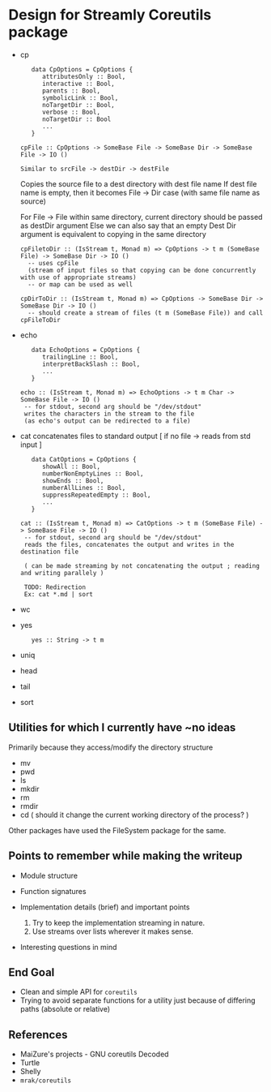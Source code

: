 # Design for Streamly Coreutils package

* cp
   ```
      data CpOptions = CpOptions {
         attributesOnly :: Bool,
         interactive :: Bool,
         parents :: Bool,
         symbolicLink :: Bool,
         noTargetDir :: Bool,
         verbose :: Bool,
         noTargetDir :: Bool
         ...
      }

  cpFile :: CpOptions -> SomeBase File -> SomeBase Dir -> SomeBase File -> IO ()

  Similar to srcFile -> destDir -> destFile
  ```
  Copies the source file to a dest directory with dest file name
  If dest file name is empty, then it becomes File -> Dir case (with same file name as source)

  For File -> File within same directory, current directory should be passed as destDir argument
  Else we can also say that an empty Dest Dir argument is equivalent to copying in the same directory

  ```
  cpFiletoDir :: (IsStream t, Monad m) => CpOptions -> t m (SomeBase File) -> SomeBase Dir -> IO ()
    -- uses cpFile
    (stream of input files so that copying can be done concurrently with use of appropriate streams)
    -- or map can be used as well

  cpDirToDir :: (IsStream t, Monad m) => CpOptions -> SomeBase Dir -> SomeBase Dir -> IO ()
    -- should create a stream of files (t m (SomeBase File)) and call cpFileToDir

  ```
* echo

   ```
      data EchoOptions = CpOptions {
         trailingLine :: Bool,
         interpretBackSlash :: Bool,
         ...
      }

   echo :: (IsStream t, Monad m) => EchoOptions -> t m Char -> SomeBase File -> IO ()
    -- for stdout, second arg should be "/dev/stdout"
    writes the characters in the stream to the file
    (as echo's output can be redirected to a file)

  ```

* cat
  concatenates files to standard output
  [ if no file -> reads from std input ]

   ```
      data CatOptions = CpOptions {
         showAll :: Bool,
         numberNonEmptyLines :: Bool,
         showEnds :: Bool,
         numberAllLines :: Bool,
         suppressRepeatedEmpty :: Bool,
         ...
      }

   cat :: (IsStream t, Monad m) => CatOptions -> t m (SomeBase File) -> SomeBase File -> IO ()
    -- for stdout, second arg should be "/dev/stdout"
    reads the files, concatenates the output and writes in the destination file

    ( can be made streaming by not concatenating the output ; reading and writing parallely )

    TODO: Redirection
    Ex: cat *.md | sort

  ```

* wc
* yes

   ```
      yes :: String -> t m
   ```
* uniq
* head
* tail
* sort


## Utilities for which I currently have ~no ideas
Primarily because they access/modify the directory structure

* mv
* pwd
* ls
* mkdir
* rm
* rmdir
* cd ( should it change the current working directory of the process? )

Other packages have used the FileSystem package for the same.


## Points to remember while making the writeup

* Module structure
* Function signatures
* Implementation details (brief) and important points
  1. Try to keep the implementation streaming in nature.
  2. Use streams over lists wherever it makes sense.

* Interesting questions in mind


## End Goal

* Clean and simple API for `coreutils`
* Trying to avoid separate functions for a utility just because
  of differing paths (absolute or relative)

## References

* MaiZure's projects - GNU coreutils Decoded
* Turtle
* Shelly
* `mrak/coreutils`
